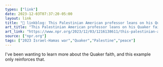 ```yaml
---
types: ["link"]
date: 2023-12-03T07:37:20-05:00
layout: link
title: "🔗 linkblog: This Palestinian American professor leans on his Quaker faith during conflict : NPR'"
art_title: "This Palestinian American professor leans on his Quaker faith during conflict : NPR"
art_link: "https://www.npr.org/2023/12/03/1216138611/this-palestinian-american-professor-leans-on-his-quaker-faith-during-conflict"
source: ["npr.org"]
tags: ["2023 Israel-Hamas war","Quaker","Palestine","peace"]
---
```

I've been wanting to learn more about the Quaker faith, and this example only reinforces that.

